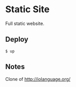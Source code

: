 
# Static Site

Full static website.

## Deploy

```
$ up
```

## Notes

Clone of http://iolanguage.org/
